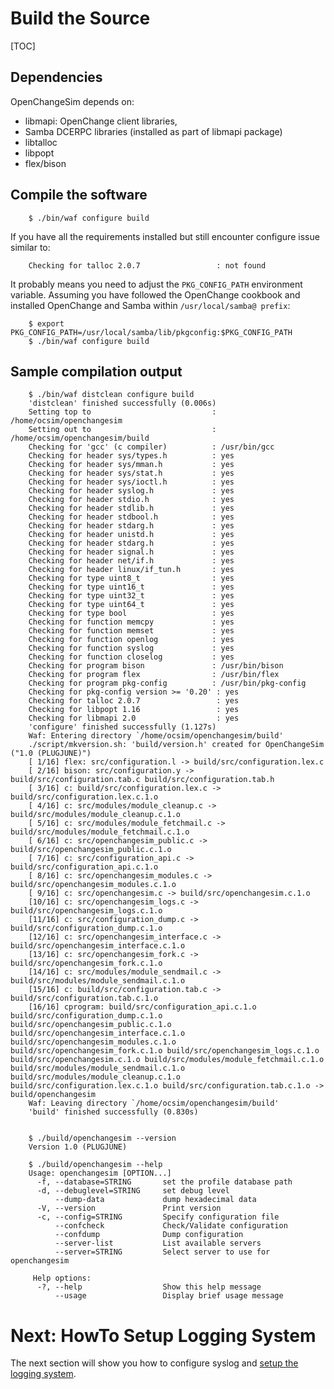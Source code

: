 # Build the Source #

[TOC]

## Dependencies ##

OpenChangeSim depends on:

* libmapi: OpenChange client libraries, 
* Samba DCERPC libraries (installed as part of libmapi package)
* libtalloc
* libpopt
* flex/bison

## Compile the software ##

        $ ./bin/waf configure build

If you have all the requirements installed but still encounter
configure issue similar to:

        Checking for talloc 2.0.7                 : not found

It probably means you need to adjust the `PKG_CONFIG_PATH` environment
variable. Assuming you have followed the OpenChange cookbook and installed
OpenChange and Samba within `/usr/local/samba@ prefix`:

        $ export PKG_CONFIG_PATH=/usr/local/samba/lib/pkgconfig:$PKG_CONFIG_PATH
        $ ./bin/waf configure build

## Sample compilation output ##

        $ ./bin/waf distclean configure build
        'distclean' finished successfully (0.006s)
        Setting top to                           : /home/ocsim/openchangesim 
        Setting out to                           : /home/ocsim/openchangesim/build 
        Checking for 'gcc' (c compiler)          : /usr/bin/gcc 
        Checking for header sys/types.h          : yes 
        Checking for header sys/mman.h           : yes 
        Checking for header sys/stat.h           : yes 
        Checking for header sys/ioctl.h          : yes 
        Checking for header syslog.h             : yes 
        Checking for header stdio.h              : yes 
        Checking for header stdlib.h             : yes 
        Checking for header stdbool.h            : yes 
        Checking for header stdarg.h             : yes 
        Checking for header unistd.h             : yes 
        Checking for header stdarg.h             : yes 
        Checking for header signal.h             : yes 
        Checking for header net/if.h             : yes 
        Checking for header linux/if_tun.h       : yes 
        Checking for type uint8_t                : yes 
        Checking for type uint16_t               : yes 
        Checking for type uint32_t               : yes 
        Checking for type uint64_t               : yes 
        Checking for type bool                   : yes 
        Checking for function memcpy             : yes 
        Checking for function memset             : yes 
        Checking for function openlog            : yes 
        Checking for function syslog             : yes 
        Checking for function closelog           : yes 
        Checking for program bison               : /usr/bin/bison 
        Checking for program flex                : /usr/bin/flex 
        Checking for program pkg-config          : /usr/bin/pkg-config 
        Checking for pkg-config version >= '0.20' : yes 
        Checking for talloc 2.0.7                 : yes 
        Checking for libpopt 1.16                 : yes 
        Checking for libmapi 2.0                  : yes 
        'configure' finished successfully (1.127s)
        Waf: Entering directory `/home/ocsim/openchangesim/build'
        ./script/mkversion.sh: 'build/version.h' created for OpenChangeSim ("1.0 (PLUGJUNE)")
        [ 1/16] flex: src/configuration.l -> build/src/configuration.lex.c
        [ 2/16] bison: src/configuration.y -> build/src/configuration.tab.c build/src/configuration.tab.h
        [ 3/16] c: build/src/configuration.lex.c -> build/src/configuration.lex.c.1.o
        [ 4/16] c: src/modules/module_cleanup.c -> build/src/modules/module_cleanup.c.1.o
        [ 5/16] c: src/modules/module_fetchmail.c -> build/src/modules/module_fetchmail.c.1.o
        [ 6/16] c: src/openchangesim_public.c -> build/src/openchangesim_public.c.1.o
        [ 7/16] c: src/configuration_api.c -> build/src/configuration_api.c.1.o
        [ 8/16] c: src/openchangesim_modules.c -> build/src/openchangesim_modules.c.1.o
        [ 9/16] c: src/openchangesim.c -> build/src/openchangesim.c.1.o
        [10/16] c: src/openchangesim_logs.c -> build/src/openchangesim_logs.c.1.o
        [11/16] c: src/configuration_dump.c -> build/src/configuration_dump.c.1.o
        [12/16] c: src/openchangesim_interface.c -> build/src/openchangesim_interface.c.1.o
        [13/16] c: src/openchangesim_fork.c -> build/src/openchangesim_fork.c.1.o
        [14/16] c: src/modules/module_sendmail.c -> build/src/modules/module_sendmail.c.1.o
        [15/16] c: build/src/configuration.tab.c -> build/src/configuration.tab.c.1.o
        [16/16] cprogram: build/src/configuration_api.c.1.o build/src/configuration_dump.c.1.o build/src/openchangesim_public.c.1.o build/src/openchangesim_interface.c.1.o build/src/openchangesim_modules.c.1.o build/src/openchangesim_fork.c.1.o build/src/openchangesim_logs.c.1.o build/src/openchangesim.c.1.o build/src/modules/module_fetchmail.c.1.o build/src/modules/module_sendmail.c.1.o build/src/modules/module_cleanup.c.1.o build/src/configuration.lex.c.1.o build/src/configuration.tab.c.1.o -> build/openchangesim
        Waf: Leaving directory `/home/ocsim/openchangesim/build'
        'build' finished successfully (0.830s)


        $ ./build/openchangesim --version
        Version 1.0 (PLUGJUNE)

        $ ./build/openchangesim --help
        Usage: openchangesim [OPTION...]
          -f, --database=STRING       set the profile database path
          -d, --debuglevel=STRING     set debug level
              --dump-data             dump hexadecimal data
          -V, --version               Print version 
          -c, --config=STRING         Specify configuration file
              --confcheck             Check/Validate configuration
              --confdump              Dump configuration
              --server-list           List available servers
              --server=STRING         Select server to use for openchangesim

         Help options:
          -?, --help                  Show this help message
              --usage                 Display brief usage message

# Next: HowTo Setup Logging System #

The next section will show you how to configure syslog and [setup the
logging system](logging.html).